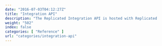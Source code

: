 ```yaml
---
date: "2016-07-03T04:12:27Z"
title: "Integration API"
description: "The Replicated Integration API is hosted with Replicated’s on-prem daemon and allows your services to call and be called by the local Replicated server."
weight: "502"
index: false
categories: [ "Reference" ]
url: "categories/integration-api"
---
```


